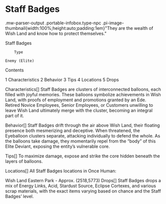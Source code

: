 # Staff Badges

.mw-parser-output .portable-infobox.type-npc .pi-image-thumbnail{width:100%;height:auto;padding:1em}"They are the wealth of Wish Land and know how to protect themselves."

Staff Badges


	
		
		
	
	


	

	
		Type
	
	Enemy (Elite)




Contents

1 Characteristics
2 Behavior
3 Tips
4 Locations
5 Drops



Characteristics[]
Staff Badges are clusters of interconnected balloons, each filled with joyful memories. These balloons symbolize achievements in Wish Land, with proofs of employment and promotions granted by an Ede. Retired Novice Employees, Senior Employees, or Customers unwilling to leave Wish Land ultimately merge with the cluster, becoming an integral part of it.

Behavior[]
Staff Badges drift through the air above Wish Land, their floating presence both mesmerizing and deceptive. When threatened, the Eyeballoon clusters separate, attacking individually to defend the whole. As the balloons take damage, they momentarily repel from the “body” of this Elite Deviant, exposing the entity’s vulnerable core.

Tips[]
To maximize damage, expose and strike the core hidden beneath the layers of balloons.

Locations[]
All Staff Badges locations in Once Human:

Wish Land Eastern Park - Approx. (2518,5773)
Drops[]
Staff Badges drops a mix of Energy Links, Acid, Stardust Source, Eclipse Cortexes, and various scrap materials, with the exact items varying based on chance and the Staff Badges’ level.
